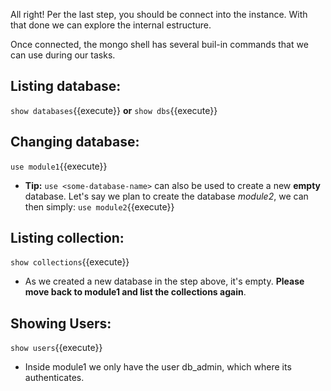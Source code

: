
All right! Per the last step, you should be connect into the instance.
With that done we can explore the internal estructure.


Once connected, the mongo shell has several buil-in commands that we can use during our tasks.

## Listing database:
`show databases`{{execute}}
**or**
`show dbs`{{execute}}


## Changing database:
`use module1`{{execute}}
- **Tip:** `use <some-database-name>` can also be used to create a new **empty** database. Let's say we plan to create the database *module2*, we can then simply:
`use module2`{{execute}}

## Listing collection:
`show collections`{{execute}}
- As we created a new database in the step above, it's empty. **Please move back to module1 and list the collections again**.

## Showing Users:
`show users`{{execute}}
- Inside module1 we only have the user db_admin, which where its authenticates.


